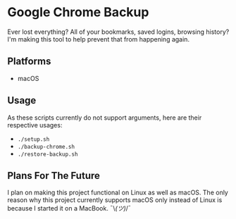 # Google Chrome Backup
Ever lost everything? All of your bookmarks, saved logins, browsing history? I'm making this tool to help prevent that from happening again.

## Platforms
- macOS

## Usage
As these scripts currently do not support arguments, here are their respective usages:
- `./setup.sh`
- `./backup-chrome.sh`
- `./restore-backup.sh`

## Plans For The Future
I plan on making this project functional on Linux as well as macOS. The only reason why this project currently supports macOS only instead of Linux is because I started it on a MacBook. ¯\\_(ツ)_/¯
